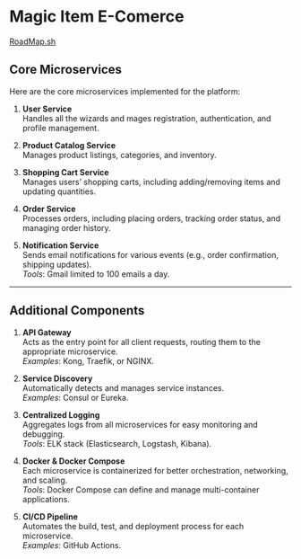 # Magic Item E-Comerce
[RoadMap.sh](https://roadmap.sh/projects/scalable-ecommerce-platform)

## Core Microservices

Here are the core microservices implemented for the platform:

1. **User Service**  
   Handles all the wizards and mages registration, authentication, and profile management.

2. **Product Catalog Service**  
   Manages product listings, categories, and inventory.

3. **Shopping Cart Service**  
   Manages users’ shopping carts, including adding/removing items and updating quantities.

4. **Order Service**  
   Processes orders, including placing orders, tracking order status, and managing order history.

5. **Notification Service**  
   Sends email notifications for various events (e.g., order confirmation, shipping updates).  
   *Tools*: Gmail limited to 100 emails a day.

---

## Additional Components

1. **API Gateway**  
   Acts as the entry point for all client requests, routing them to the appropriate microservice.  
   *Examples*: Kong, Traefik, or NGINX.

2. **Service Discovery**  
   Automatically detects and manages service instances.  
   *Examples*: Consul or Eureka.

3. **Centralized Logging**  
   Aggregates logs from all microservices for easy monitoring and debugging.  
   *Tools*: ELK stack (Elasticsearch, Logstash, Kibana).

4. **Docker & Docker Compose**  
   Each microservice is containerized for better orchestration, networking, and scaling.  
   *Tools*: Docker Compose can define and manage multi-container applications.

5. **CI/CD Pipeline**  
   Automates the build, test, and deployment process for each microservice.  
   *Examples*: GitHub Actions.

